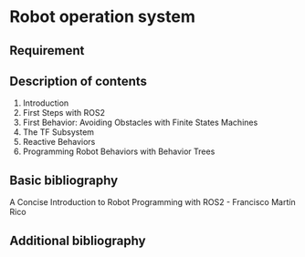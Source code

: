 # Robot operation system

## Requirement

## Description of contents

1. Introduction
2. First Steps with ROS2
3. First Behavior: Avoiding Obstacles with Finite States Machines
4. The TF Subsystem
5. Reactive Behaviors
6. Programming Robot Behaviors with Behavior Trees

## Basic bibliography

A Concise Introduction to Robot Programming with ROS2 - Francisco Martín Rico

## Additional bibliography
